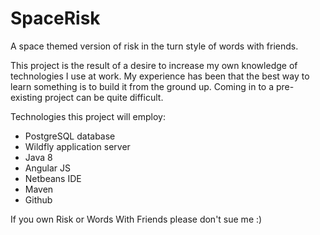 SpaceRisk
=========

A space themed version of risk in the turn style of words with friends.

This project is the result of a desire to increase my own knowledge of technologies I use at work. My experience has been that the best way to learn something is to build it from the ground up. Coming in to a pre-existing project can be quite difficult.

Technologies this project will employ:

  * PostgreSQL database
  * Wildfly application server
  * Java 8
  * Angular JS
  * Netbeans IDE
  * Maven
  * Github
  
If you own Risk or Words With Friends please don't sue me :) 
